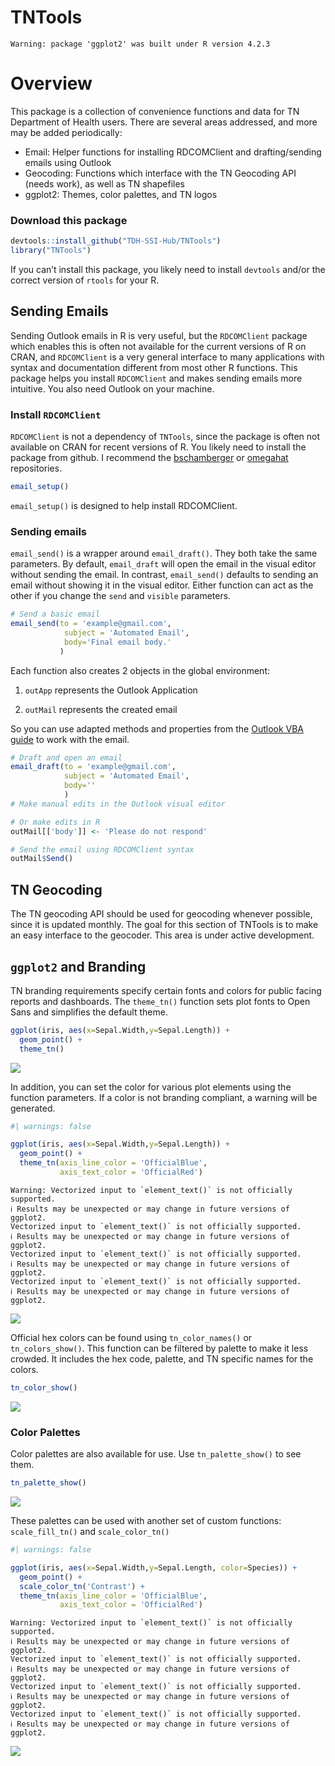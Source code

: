 TNTools
================

    Warning: package 'ggplot2' was built under R version 4.2.3

# Overview

This package is a collection of convenience functions and data for TN
Department of Health users. There are several areas addressed, and more
may be added periodically:

-   Email: Helper functions for installing RDCOMClient and
    drafting/sending emails using Outlook
-   Geocoding: Functions which interface with the TN Geocoding API
    (needs work), as well as TN shapefiles
-   ggplot2: Themes, color palettes, and TN logos

### Download this package

``` r
devtools::install_github("TDH-SSI-Hub/TNTools")
library("TNTools")
```

If you can’t install this package, you likely need to install `devtools`
and/or the correct version of `rtools` for your R.

## Sending Emails

Sending Outlook emails in R is very useful, but the `RDCOMClient`
package which enables this is often not available for the current
versions of R on CRAN, and `RDCOMClient` is a very general interface to
many applications with syntax and documentation different from most
other R functions. This package helps you install `RDCOMClient` and
makes sending emails more intuitive. You also need Outlook on your
machine.

### Install `RDCOMClient`

`RDCOMClient` is not a dependency of `TNTools`, since the package is
often not available on CRAN for recent versions of R. You likely need to
install the package from github. I recommend the
[bschamberger](https://github.com/bschamberger/RDCOMClient) or
[omegahat](https://github.com/bschamberger/RDCOMClient) repositories.

``` r
email_setup()
```

`email_setup()` is designed to help install RDCOMClient.

### Sending emails

`email_send()` is a wrapper around `email_draft()`. They both take the
same parameters. By default, `email_draft` will open the email in the
visual editor without sending the email. In contrast, `email_send()`
defaults to sending an email without showing it in the visual editor.
Either function can act as the other if you change the `send` and
`visible` parameters.

``` r
# Send a basic email
email_send(to = 'example@gmail.com',
            subject = 'Automated Email',
            body='Final email body.'
           )
```

Each function also creates 2 objects in the global environment:

1.  `outApp` represents the Outlook Application

2.  `outMail` represents the created email

So you can use adapted methods and properties from the [Outlook VBA
guide](https://learn.microsoft.com/en-us/office/vba/api/overview/outlook)
to work with the email.

``` r
# Draft and open an email
email_draft(to = 'example@gmail.com',
            subject = 'Automated Email',
            body=''
            )
# Make manual edits in the Outlook visual editor

# Or make edits in R
outMail[['body']] <- 'Please do not respond'

# Send the email using RDCOMClient syntax
outMail$Send()
```

## TN Geocoding

The TN geocoding API should be used for geocoding whenever possible,
since it is updated monthly. The goal for this section of TNTools is to
make an easy interface to the geocoder. This area is under active
development.

## `ggplot2` and Branding

TN branding requirements specify certain fonts and colors for public
facing reports and dashboards. The `theme_tn()` function sets plot fonts
to Open Sans and simplifies the default theme.

``` r
ggplot(iris, aes(x=Sepal.Width,y=Sepal.Length)) +
  geom_point() +
  theme_tn()
```

![](README.markdown_github_files/figure-markdown_github/unnamed-chunk-5-1.png)

In addition, you can set the color for various plot elements using the
function parameters. If a color is not branding compliant, a warning
will be generated.

``` r
#| warnings: false

ggplot(iris, aes(x=Sepal.Width,y=Sepal.Length)) +
  geom_point() +
  theme_tn(axis_line_color = 'OfficialBlue',
           axis_text_color = 'OfficialRed')
```

    Warning: Vectorized input to `element_text()` is not officially supported.
    ℹ Results may be unexpected or may change in future versions of ggplot2.
    Vectorized input to `element_text()` is not officially supported.
    ℹ Results may be unexpected or may change in future versions of ggplot2.
    Vectorized input to `element_text()` is not officially supported.
    ℹ Results may be unexpected or may change in future versions of ggplot2.
    Vectorized input to `element_text()` is not officially supported.
    ℹ Results may be unexpected or may change in future versions of ggplot2.

![](README.markdown_github_files/figure-markdown_github/unnamed-chunk-6-1.png)

Official hex colors can be found using `tn_color_names()` or
`tn_colors_show()`. This function can be filtered by palette to make it
less crowded. It includes the hex code, palette, and TN specific names
for the colors.

``` r
tn_color_show()
```

![](README.markdown_github_files/figure-markdown_github/unnamed-chunk-7-1.png)

### Color Palettes

Color palettes are also available for use. Use `tn_palette_show()` to
see them.

``` r
tn_palette_show()
```

![](README.markdown_github_files/figure-markdown_github/unnamed-chunk-8-1.png)

These palettes can be used with another set of custom functions:
`scale_fill_tn()` and `scale_color_tn()`

``` r
#| warnings: false

ggplot(iris, aes(x=Sepal.Width,y=Sepal.Length, color=Species)) +
  geom_point() +
  scale_color_tn('Contrast') +
  theme_tn(axis_line_color = 'OfficialBlue',
           axis_text_color = 'OfficialRed')
```

    Warning: Vectorized input to `element_text()` is not officially supported.
    ℹ Results may be unexpected or may change in future versions of ggplot2.
    Vectorized input to `element_text()` is not officially supported.
    ℹ Results may be unexpected or may change in future versions of ggplot2.
    Vectorized input to `element_text()` is not officially supported.
    ℹ Results may be unexpected or may change in future versions of ggplot2.
    Vectorized input to `element_text()` is not officially supported.
    ℹ Results may be unexpected or may change in future versions of ggplot2.

![](README.markdown_github_files/figure-markdown_github/unnamed-chunk-9-1.png)
